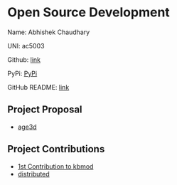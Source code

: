 # Open Source Development

Name: Abhishek Chaudhary

UNI: ac5003

Github: [link](https://github.com/A-Chaudhary)

PyPi: [PyPi](https://pypi.org/user/a-chaudhary/)

GitHub README: [link](https://github.com/A-Chaudhary/A-Chaudhary/blob/main/README.md)

## Project Proposal

- [age3d](../projects/python/age3d.md)

## Project Contributions

- [1st Contribution to kbmod](https://github.com/dirac-institute/kbmod/pull/289)
- [distributed](../projects/python/distributed.md)
